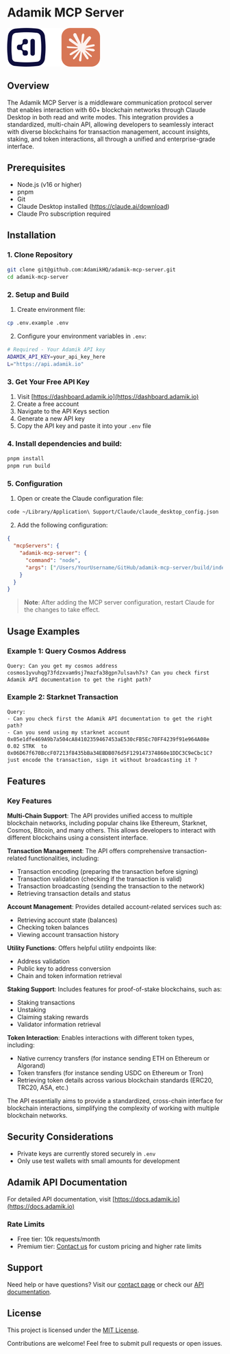 # Adamik MCP Server

<img src="intro.svg" alt="Adamik Claude Logo" width="217" height="90"/>

## Overview

The Adamik MCP Server is a middleware communication protocol server that enables interaction with 60+ blockchain networks through Claude Desktop in both read and write modes. This integration provides a standardized, multi-chain API, allowing developers to seamlessly interact with diverse blockchains for transaction management, account insights, staking, and token interactions, all through a unified and enterprise-grade interface.

## Prerequisites

- Node.js (v16 or higher)
- pnpm
- Git
- Claude Desktop installed (https://claude.ai/download)
- Claude Pro subscription required

## Installation

### 1. Clone Repository

```bash
git clone git@github.com:AdamikHQ/adamik-mcp-server.git
cd adamik-mcp-server
```

### 2. Setup and Build

1. Create environment file:

```bash
cp .env.example .env
```

2. Configure your environment variables in `.env`:

```bash
# Required - Your Adamik API key
ADAMIK_API_KEY=your_api_key_here
L="https://api.adamik.io"
```

### 3. Get Your Free API Key

1. Visit [https://dashboard.adamik.io](https://dashboard.adamik.io)
2. Create a free account
3. Navigate to the API Keys section
4. Generate a new API key
5. Copy the API key and paste it into your `.env` file

### 4. Install dependencies and build:

```bash
pnpm install
pnpm run build
```

### 5. Configuration

1. Open or create the Claude configuration file:

```bash
code ~/Library/Application\ Support/Claude/claude_desktop_config.json
```

2. Add the following configuration:

```json
{
  "mcpServers": {
    "adamik-mcp-server": {
      "command": "node",
      "args": ["/Users/YourUsername/GitHub/adamik-mcp-server/build/index.js"]
    }
  }
}
```

> **Note**: After adding the MCP server configuration, restart Claude for the changes to take effect.

## Usage Examples

### Example 1: Query Cosmos Address

```
Query: Can you get my cosmos address cosmos1yvuhqg73fdzxvam9sj7mazfa38gpn7ulsavh7s? Can you check first Adamik API documentation to get the right path?
```

### Example 2: Starknet Transaction

```
Query:
- Can you check first the Adamik API documentation to get the right path?
- Can you send using my starknet account 0x05e1dfe469A9b7a504cA84102359467453aE530cFB5Ec70FF4239f91e964A08e 0.02 STRK  to 0x06D67f670BccF07213f8435bBa34EBDB076d5F129147374860e1DDC3C9eCbc1C? just encode the transaction, sign it without broadcasting it ?
```

## Features

### Key Features

**Multi-Chain Support**: The API provides unified access to multiple blockchain networks, including popular chains like Ethereum, Starknet, Cosmos, Bitcoin, and many others. This allows developers to interact with different blockchains using a consistent interface.

**Transaction Management**: The API offers comprehensive transaction-related functionalities, including:

- Transaction encoding (preparing the transaction before signing)
- Transaction validation (checking if the transaction is valid)
- Transaction broadcasting (sending the transaction to the network)
- Retrieving transaction details and status

**Account Management**: Provides detailed account-related services such as:

- Retrieving account state (balances)
- Checking token balances
- Viewing account transaction history

**Utility Functions**: Offers helpful utility endpoints like:

- Address validation
- Public key to address conversion
- Chain and token information retrieval

**Staking Support**: Includes features for proof-of-stake blockchains, such as:

- Staking transactions
- Unstaking
- Claiming staking rewards
- Validator information retrieval

**Token Interaction**: Enables interactions with different token types, including:

- Native currency transfers (for instance sending ETH on Ethereum or Algorand)
- Token transfers (for instance sending USDC on Ethereum or Tron)
- Retrieving token details across various blockchain standards (ERC20, TRC20, ASA, etc.)

The API essentially aims to provide a standardized, cross-chain interface for blockchain interactions, simplifying the complexity of working with multiple blockchain networks.

## Security Considerations

- Private keys are currently stored securely in `.env`
- Only use test wallets with small amounts for development

## Adamik API Documentation

For detailed API documentation, visit [https://docs.adamik.io](https://docs.adamik.io)

### Rate Limits

- Free tier: 10k requests/month
- Premium tier: [Contact us](https://adamik.io/contact) for custom pricing and higher rate limits

## Support

Need help or have questions? Visit our [contact page](https://adamik.io/contact) or check our [API documentation](https://docs.adamik.io).

## License

This project is licensed under the [MIT License](LICENSE).

Contributions are welcome! Feel free to submit pull requests or open issues.
